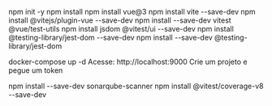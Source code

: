 npm init -y
npm install
npm install vue@3
npm install vite --save-dev
npm install @vitejs/plugin-vue --save-dev
npm install --save-dev vitest @vue/test-utils
npm install jsdom @vitest/ui --save-dev
npm install @testing-library/jest-dom --save-dev
npm install --save-dev @testing-library/jest-dom

docker-compose up -d
Acesse: http://localhost:9000
Crie um projeto e pegue um token

npm install --save-dev sonarqube-scanner
npm install @vitest/coverage-v8 --save-dev

